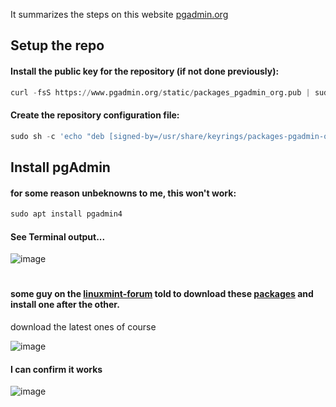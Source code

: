 It summarizes the steps on this website [pgadmin.org](https://www.pgadmin.org/docs/pgadmin4/latest/container_deployment.html)

## Setup the repo

#### Install the public key for the repository (if not done previously):
```python
curl -fsS https://www.pgadmin.org/static/packages_pgadmin_org.pub | sudo gpg --dearmor -o /usr/share/keyrings/packages-pgadmin-org.gpg
```

#### Create the repository configuration file:
```python
sudo sh -c 'echo "deb [signed-by=/usr/share/keyrings/packages-pgadmin-org.gpg] https://ftp.postgresql.org/pub/pgadmin/pgadmin4/apt/$(lsb_release -cs) pgadmin4 main" > /etc/apt/sources.list.d/pgadmin4.list && apt update'
```

## Install pgAdmin

#### for some reason unbeknowns to me, this won't work:
```python
sudo apt install pgadmin4
```
#### See Terminal output...

![image](https://github.com/Arskan17/Linux-programs-how_to_install/assets/75216911/0498cb73-46f3-4f13-bbeb-d0a7b81c02b3)



#
#### some guy on the [linuxmint-forum](https://forums.linuxmint.com/viewtopic.php?t=393497) told to download these [packages](https://ftp.postgresql.org/pub/pgadmin/pgadmin4/apt/jammy/dists/pgadmin4/main/binary-amd64/) and install one after the other.
download the latest ones of course

![image](https://github.com/Arskan17/Linux-programs-how_to_install/assets/75216911/909566c0-91f2-4e86-9ec8-c9ad74f581d7)


#### I can confirm it works

![image](https://github.com/Arskan17/Linux-programs-how_to_install/assets/75216911/0575334b-d46d-406f-a894-19748328a405)

